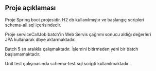 ## Proje açıklaması

Proje Spring boot projesidir. H2 db kullanılmıştır ve başlangıç scripleri schema-all.sql içerisindedir.

Proje serviceCallJob batch'in Web Servis çağrımı sonucu aldığı değerleri JPA kullanarak dbye aktarmaktadır.

Batch 5 sn aralıkla çalışmaktadır. İşlemini bitirmeden yeni bir batch başlamamaktadır.

Unit test çalışmasında schema-test.sql scripti kullanılmaktadır.